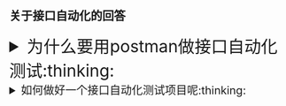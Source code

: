 ## 关于接口自动化的回答

<details>
<summary id="juejin" style="font-size:30px">为什么要用postman做接口自动化测试:thinking:</summary>

<font style="font-size:30px" color="#ffa500" face="黑体">关于接口自动化测试，目前在业内有两大类解决方案</font>

- 一类是通过代码编写接口测试框架，实现接口自动化测试，其要求测试人员掌握扎实的编程基础；
    - 优点:laughing:
        - 灵活更好定制化公司项目

    - 缺点:disappointed_relieved:
        - 时间投入成本过大，不适合小项目
        - 后端系统变更，自动化脚本维护成本过高

- 另一类是借助接口测试工具，配合Postman等集成工具实现接口自动化测试持续集成。，

    - 优点:laughing:
        - 学习成本更低，适合新人上手
        - 被测系统改动，自动化维护相对于脚本更简单
    - 缺点:disappointed_relieved:
        - 不适合大项目，多人测试团队

</details>

<details>
<summary id="juejin" style="font-size:20px">如何做好一个接口自动化测试项目呢:thinking:</summary>

- 降低成本 :yum:
    - 减少开发工具成本
    - 减少维护用例成本
    - 减少维护脚本成本
- 降低使用难度 :yum:
    - 人人能用
    - 构建容易

> 一个好的**自动化测试项目**，需要从
<font color="#fdfdfd" bgcolor="#ffc433">时间</font>
<font color="#fdfdfd" bgcolor="#ffc433">人力</font>
<font color="#fdfdfd" bgcolor="#ffc433">收益</font>这三个方面出发，做好权衡，找出最适合项目的方式去开展。:smile:

</details>